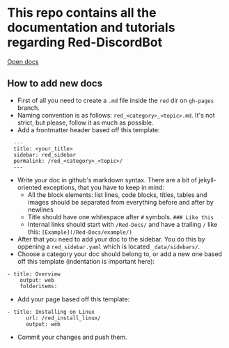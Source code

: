 # This repo contains all the documentation and tutorials regarding Red-DiscordBot

[Open docs](https://dealien.github.io/Red-Docs/)

## How to add new docs
 * First of all you need to create a `.md` file inside the `red` dir on `gh-pages` branch.
 * Naming convention is as follows: `red_<category>_<topic>.md`. It's not strict, but please, follow it as much as possible.
 * Add a frontmatter header based off this template:
```
  ---
  title: <your_title>
  sidebar: red_sidebar
  permalink: /red_<category>_<topic>/
  ---
```
 * Write your doc in github's markdown syntax. There are a bit of jekyll-oriented exceptions, that you have to keep in mind:
   * All the block elements: list lines, code blocks, titles, tables and images should be separated from everything before and after by newlines
   * Title should have one whitespace after `#` symbols. `### Like this`
   * Internal links should start with `/Red-Docs/` and have a trailing `/` like this: `[Example](/Red-Docs/example/)`
 * After that you need to add your doc to the sidebar. You do this by oppening a `red_sidebar.yaml` which is located `_data/sidebars/`.
 * Choose a category your doc should belong to, or add a new one based off this template (indentation is important here):
```
- title: Overview
    output: web
    folderitems:
```
   * Add your page based off this template:
```
- title: Installing on Linux
      url: /red_install_linux/
      output: web
```
 * Commit your changes and push them.
